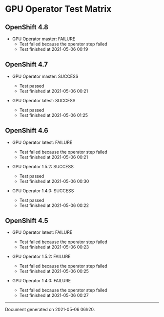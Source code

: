
GPU Operator Test Matrix
========================

OpenShift 4.8
-------------

* GPU Operator master: FAILURE
  - Test failed because the operator step failed
  - Test finished at 2021-05-06 00:19

OpenShift 4.7
-------------

* GPU Operator master: SUCCESS
  - Test passed
  - Test finished at 2021-05-06 00:21

* GPU Operator latest: SUCCESS
  - Test passed
  - Test finished at 2021-05-06 01:25

OpenShift 4.6
-------------

* GPU Operator latest: FAILURE
  - Test failed because the operator step failed
  - Test finished at 2021-05-06 00:21

* GPU Operator 1.5.2: SUCCESS
  - Test passed
  - Test finished at 2021-05-06 00:30

* GPU Operator 1.4.0: SUCCESS
  - Test passed
  - Test finished at 2021-05-06 00:22

OpenShift 4.5
-------------

* GPU Operator latest: FAILURE
  - Test failed because the operator step failed
  - Test finished at 2021-05-06 00:23

* GPU Operator 1.5.2: FAILURE
  - Test failed because the operator step failed
  - Test finished at 2021-05-06 00:25

* GPU Operator 1.4.0: FAILURE
  - Test failed because the operator step failed
  - Test finished at 2021-05-06 00:27


---
Document generated on 2021-05-06 06h20.
